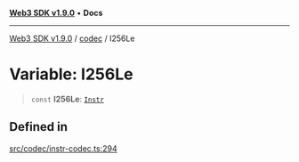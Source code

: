 [**Web3 SDK v1.9.0**](../../../README.md) • **Docs**

***

[Web3 SDK v1.9.0](../../../globals.md) / [codec](../README.md) / I256Le

# Variable: I256Le

> `const` **I256Le**: [`Instr`](../type-aliases/Instr.md)

## Defined in

[src/codec/instr-codec.ts:294](https://github.com/Mystic-Nayy/alephium-web3/blob/ee41f5e0e7d7fb0b155fe62f05b2ac03772895ca/packages/web3/src/codec/instr-codec.ts#L294)
